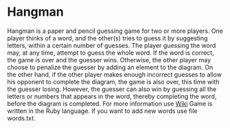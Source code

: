 # Hangman

Hangman is a paper and pencil guessing game for two or more players. One player thinks of a word, and the other(s) tries to guess it by suggesting letters, within a certain number of guesses. The player guessing the word may, at any time, attempt to guess the whole word. If the word is correct, the game is over and the guesser wins. Otherwise, the other player may choose to penalize the guesser by adding an element to the diagram. On the other hand, if the other player makes enough incorrect guesses to allow his opponent to complete the diagram, the game is also over, this time with the guesser losing. However, the guesser can also win by guessing all the letters or numbers that appears in the word, thereby completing the word, before the diagram is completed. For more information use <a href = https://en.wikipedia.org/wiki/Hangman_(game)>Wiki</a> Game is written in the Ruby language. If you want to add new words use file words.txt.
